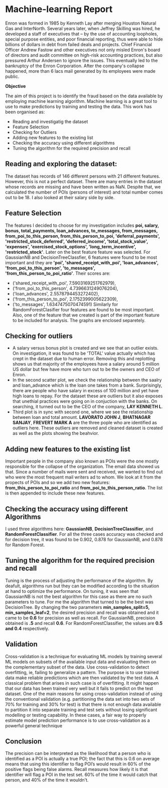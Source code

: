 # Machine-learning Report
Enron was formed in 1985 by Kenneth Lay after merging Houston Natural Gas and InterNorth. Several years later, when Jeffrey Skilling was hired, he developed a staff of executives that – by the use of accounting loopholes, special purpose entities, and poor financial reporting, thus were able to hide billions of dollars in debt from failed deals and projects. Chief Financial Officer Andrew Fastow and other executives not only misled Enron's board of directors and audit committee on high-risk accounting practices, but also pressured Arthur Andersen to ignore the issues.  This eventually led to the bankruptcy of the Enron Corporation. After the company's collapse happened, more than 6 lacs mail generated by its employees were made public.

**Objective**

The aim of this project is to identify the fraud based on the data available by employing machine learning algorithm. Machine learning is a great tool to use to make predictions by training and testing the data. This work has been organised as:
- Reading and investigatig the dataset
- Feature Selection
- Checking for Outliers
- Adding new features to the existing list
- Checking the accuracy using different algorithms
- Tuning the algorithm for the required precision and recall

## Reading and exploring the dataset: 
The dataset has records of 146 different persons with  21 different features. However, this is not a perfect dataset. There are many entries in the dataset whose records are missing and have been written as NaN. Despite that, we calculated the number of POIs (persons of interest) and total number comes out to be 18. I also looked at their salary side by side.

## Feature Selection
The features I decided to choose for my investigation includes **poi, salary, bonus, total_payments, loan_advances, to_messages, from_messages, from_poi_to_this_person, from_this_person_to_poi, 'deferral_payments', 'restricted_stock_deferred', 'deferred_income', 'total_stock_value', 'expenses', 'exercised_stock_options', 'long_term_incentive', 'restricted_stock'**. Later on the best feature feature was selected. For GaussianNB and DecisionTreeClassfier, 6 features were found to be most important and they are **'poi', 'shared_receipt_with_poi', 'loan_advances', 'from_poi_to_this_person', 'to_messages', 'from_this_person_to_poi_ratio'**. Their scores are:
- ('shared_receipt_with_poi', 7.5903169251762979),
 - ('from_poi_to_this_person', 4.7396631249076204),
 - ('loan_advances', 2.5578794453272402),
 - ('from_this_person_to_poi', 2.1752399005622309),
 - ('to_messages', 1.6347475070474591)
 Similarly for RandomForestClasifier four features are found to be most important. Also, one of the feature that we created is part of the important feature to be included for analysis. The graphs are enclosed separetely.

## Checking for outliers
- A salary versus bonus plot is created and we see that an outlier exists. On investigation, it was found to be 'TOTAL' value actually which has crept in the dataset due to human error. Removing this and replotting shows us that majority of the employees have a salary around 5 million US dollar but few have more who turn out to be the owners and CEO of Enron.
- In the second scatter plot, we check the relationship between the saalry and loan_advance which is the loan one takes from a bank. Surprisingly, there are people who have salary in excess of 100 million and yet have high loans to repay. For the dataset these are outliers but it also exposes that unethial practices were going on in conjuction with the banks. On searching, it turned out to be the CEO of the company, **LAY KENNETH L**.
- Third plot is in sync with second one, where we see the relationship between loan and total amount. **LAVORATO JOHN J**, **BHATNAGAR SANJAY**, **FREVERT MARK A** are the three pople who are identified as outliers here. These outliers are removed and cleaned dataset is created as well as the plots showing the beahvior.

## Adding new features to the existing list
Important people in the company also known as POIs were the one mostly responsible for the collapse of the organization. The email data showed us that. Since a number of mails were sent and received, we wanted to find out who were the most frequent mail writers ad to whom. We look at it from the propects of POIs and so we add two new features: **from_this_person_to_poi_ratio** and **from_poi_to_this_person_ratio**. The list is then appended to include these new features.

## Checking the accuracy using different Algorithms
I used three algorithms here: **GaussianNB**, **DecisionTreeClassifier**, and **RandomForestClassifier**. For all the three cases accuracy was checked and for decision tree, it was found to be 0.902, 0.878 for GaussianNB, and 0.878 for Random Forest.

## Tuning the algorithm for the required precision and recall
Tuning is the process of adjusting the performance of the algorithm. By deafult, algorithms run but they can be modified according to the situation at hand to optimize the performance. On tuning, it was seen that GaussianNB is not the best algorithm for this case as there are no such parameters to tune. For me the algorithm that turned to be the best was DecisionTree. By changing the two parameters **min_samples_split=5, min_samples_leaf=2**, the desired precision and recall was obtained and it came to be **0.6** for precision as well as recall. For GaussianNB, precision obtained is **.5** and recall **0.6**. For RandomForestClassifier, the values are **0.5 and 0.4** respectively. 
 
 ## Validation
Cross-validation is a technique for evaluating ML models by training several ML models on subsets of the available input data and evaluating them on the complementary subset of the data. Use cross-validation to detect overfitting, ie, failing to generalize a pattern. The purpose is to use trained data make reliable predictions which are then validated by the test data. A classical problem that arises in such case is of overfitting. It might happen that our data has been trained very well but it fails to predict on the test dataset. One of the main reasons for using cross-validation instead of using the conventional validation (e.g. partitioning the data set into two sets of 70% for training and 30% for test) is that there is not enough data available to partition it into separate training and test sets without losing significant modelling or testing capability. In these cases, a fair way to properly estimate model prediction performance is to use cross-validation as a powerful general technique
 ## Conclusion
The precision can be interpreted as the likelihood that a person who is identified as a POI is actually a true POI; the fact that this is 0.6 on average means that using this identifier to flag POI’s would result in 60% of the positive flags being false alarms. Recall measures how likely it is that identifier will flag a POI in the test set. 60% of the time it would catch that person, and 40% of the time it wouldn’t.
